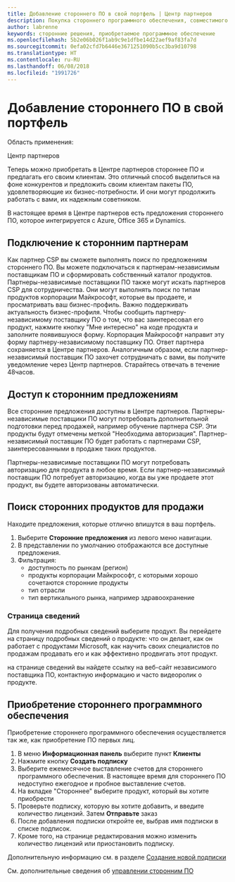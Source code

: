 ```yaml
---
title: Добавление стороннего ПО в свой портфель | Центр партнеров
description: Покупка стороннего программного обеспечения, совместимого с продуктами корпорации Майкрософт
author: labrenne
keywords: сторонние решения, приобретаемое программное обеспечение
ms.openlocfilehash: 5b2e06b026f1ab9c9e1dfbe14d22aef9af83fa7d
ms.sourcegitcommit: 0efa02cfd7b6446e3671251090b5cc3ba9d10798
ms.translationtype: HT
ms.contentlocale: ru-RU
ms.lasthandoff: 06/08/2018
ms.locfileid: "1991726"
---
```

# <a name="add-third-party-software-to-your-portfolio"></a>Добавление стороннего ПО в свой портфель

Область применения:

Центр партнеров

Теперь можно приобретать в Центре партнеров стороннее ПО и предлагать его своим клиентам. Это отличный способ выделиться на фоне конкурентов и предложить своим клиентам пакеты ПО, удовлетворяющие их бизнес-потребности. И они могут продолжить работать с вами, их надежным советником.

В настоящее время в Центре партнеров есть предложения стороннего ПО, которое интегрируется с Azure, Office 365 и Dynamics. 

## <a name="connecting-with-third-party-partners"></a>Подключение к сторонним партнерам
 
Как партнер CSP вы сможете выполнять поиск по предложениям стороннего ПО. Вы можете подключаться к партнерам-независимым поставщикам ПО и сформировать собственный каталог продуктов. Партнеры-независимые поставщики ПО также могут искать партнеров CSP для сотрудничества. Они могут выполнять поиск по типам продуктов корпорации Майкрософт, которые вы продаете, и просматривать ваш бизнес-профиль. Важно поддерживать актуальность бизнес-профиля. Чтобы сообщить партнеру-независимому поставщику ПО о том, что вас заинтересовал его продукт, нажмите кнопку "Мне интересно" на коде продукта и заполните появившуюся форму. Корпорация Майкрософт направит эту форму партнеру-независимому поставщику ПО. Ответ партнера сохраняется в Центре партнеров. Аналогичным образом, если партнер-независимый поставщик ПО захочет сотрудничать с вами, вы получите уведомление через Центр партнеров. Старайтесь отвечать в течение 48часов.

## <a name="access-to-third-party-offers"></a>Доступ к сторонним предложениям

Все сторонние предложения доступны в Центре партнеров. Партнеры-независимые поставщики ПО могут потребовать дополнительной подготовки перед продажей, например обучение партнера CSP. Эти продукты будут отмечены меткой "Необходима авторизация". Партнер-независимый поставщик ПО будет работать с партнерами CSP, заинтересованными в продаже таких продуктов. 

Партнеры-независимые поставщики ПО могут потребовать авторизацию для продукта в любое время. Если партнер-независимый поставщик ПО потребует авторизацию, когда вы уже продаете этот продукт, вы будете авторизованы автоматически.

## <a name="discover-third-party-products-you-want-to-sell"></a>Поиск сторонних продуктов для продажи

Находите предложения, которые отлично впишутся в ваш портфель. 

1. Выберите **Сторонние предложения** из левого меню навигации.
2. В представлении по умолчанию отображаются все доступные предложения.
3. Фильтрация:
    - доступность по рынкам (регион)
    - продукты корпорации Майкрософт, с которыми хорошо сочетаются сторонние продукты
    - тип отрасли
    - тип вертикального рынка, например здравоохранение

### <a name="the-details-page"></a>Страница сведений

Для получения подробных сведений выберите продукт. Вы перейдете на страницу подробных сведений о продукте: что он делает, как он работает с продуктами Microsoft, как научить своих специалистов по продажам продавать его и как эффективно продвигать этот продукт.

на странице сведений вы найдете ссылку на веб-сайт независимого поставщика ПО, контактную информацию и часто видеоролик о продукте. 

## <a name="purchase-the-third-party-software"></a>Приобретение стороннего программного обеспечения

Приобретение стороннего программного обеспечения осуществляется так же, как приобретение ПО первых лиц. 

1. В меню **Информационная панель** выберите пункт **Клиенты**
2. Нажмите кнопку **Создать подписку**
3. Выберите ежемесячное выставление счетов для стороннего программного обеспечения. В настоящее время для стороннего ПО недоступно ежегодное и пробное выставление счетов.
4. На вкладке "Стороннее" выберите продукт, который вы хотите приобрести
5. Проверьте подписку, которую вы хотите добавить, и введите количество лицензий. Затем **Отправьте** заказ
6. После добавления подписки откройте ее, выбрав имя подписки в списке подписок.
7. Кроме того, на странице редактирования можно изменить количество лицензий или приостановить подписку.

Дополнительную информацию см. в разделе [Создание новой подписки](create-a-new-subscription.md)

См. дополнительные сведения об [управлении сторонним ПО](third-party-help.md)  